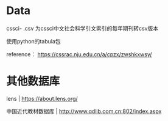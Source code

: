 # Data
cssci- .csv 为cssci中文社会科学引文索引的每年期刊转csv版本

使用python的tabula包

reference：
https://cssrac.nju.edu.cn/a/cpzx/zwshkxwsy/



# 其他数据库
lens | https://about.lens.org/

中国近代教材数据库 | http://www.qdlib.com.cn:802/index.aspx
